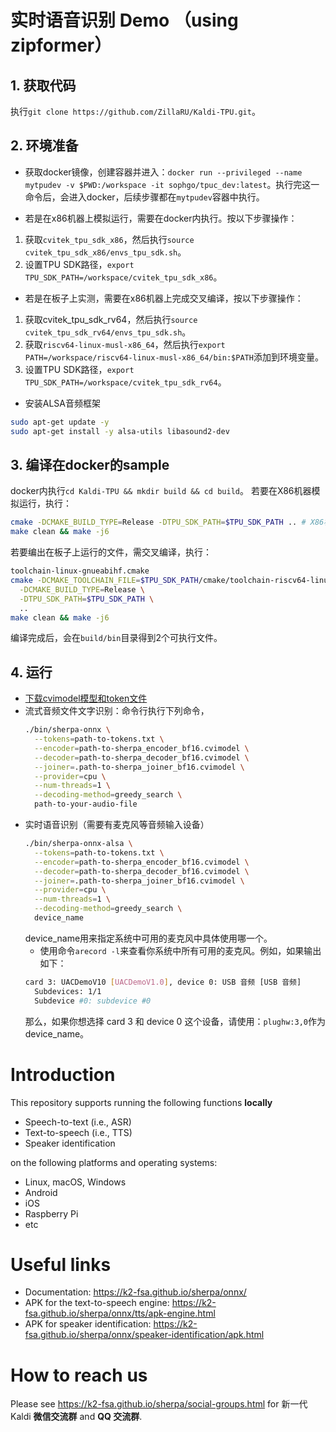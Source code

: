 # 实时语音识别 Demo （using zipformer）
## 1. 获取代码
执行`git clone https://github.com/ZillaRU/Kaldi-TPU.git`。

## 2. 环境准备
- 获取docker镜像，创建容器并进入：`docker run --privileged --name mytpudev -v $PWD:/workspace -it sophgo/tpuc_dev:latest`。执行完这一命令后，会进入docker，后续步骤都在`mytpudev`容器中执行。

- 若是在x86机器上模拟运行，需要在docker内执行。按以下步骤操作：
 1. 获取`cvitek_tpu_sdk_x86`，然后执行`source cvitek_tpu_sdk_x86/envs_tpu_sdk.sh`。
 2. 设置TPU SDK路径，`export TPU_SDK_PATH=/workspace/cvitek_tpu_sdk_x86`。

- 若是在板子上实测，需要在x86机器上完成交叉编译，按以下步骤操作：
 1. 获取cvitek_tpu_sdk_rv64，然后执行`source cvitek_tpu_sdk_rv64/envs_tpu_sdk.sh`。
 2. 获取`riscv64-linux-musl-x86_64`，然后执行`export PATH=/workspace/riscv64-linux-musl-x86_64/bin:$PATH`添加到环境变量。
 3. 设置TPU SDK路径，`export TPU_SDK_PATH=/workspace/cvitek_tpu_sdk_rv64`。

- 安装ALSA音频框架
```sh
sudo apt-get update -y
sudo apt-get install -y alsa-utils libasound2-dev
```

## 3. 编译在docker的sample
docker内执行`cd Kaldi-TPU && mkdir build && cd build`。
若要在X86机器模拟运行，执行：
```sh
cmake -DCMAKE_BUILD_TYPE=Release -DTPU_SDK_PATH=$TPU_SDK_PATH .. # X86机器模拟运行
make clean && make -j6
```
若要编出在板子上运行的文件，需交叉编译，执行：
```sh
toolchain-linux-gnueabihf.cmake
cmake -DCMAKE_TOOLCHAIN_FILE=$TPU_SDK_PATH/cmake/toolchain-riscv64-linux-x86_64.cmake \
  -DCMAKE_BUILD_TYPE=Release \
  -DTPU_SDK_PATH=$TPU_SDK_PATH \
  ..
make clean && make -j6
```
编译完成后，会在`build/bin`目录得到2个可执行文件。

## 4. 运行
- [下载cvimodel模型和token文件](https://drive.google.com/drive/folders/10X38V8oKOC2nrDw-9Aw9sKk7gNYCkXoV?usp=sharing)
- 流式音频文件文字识别：命令行执行下列命令，
  ```sh
  ./bin/sherpa-onnx \
    --tokens=path-to-tokens.txt \
    --encoder=path-to-sherpa_encoder_bf16.cvimodel \
    --decoder=path-to-sherpa_decoder_bf16.cvimodel \
    --joiner=.path-to-sherpa_joiner_bf16.cvimodel \
    --provider=cpu \
    --num-threads=1 \
    --decoding-method=greedy_search \
    path-to-your-audio-file
  ```
- 实时语音识别（需要有麦克风等音频输入设备）
  ```sh
  ./bin/sherpa-onnx-alsa \
    --tokens=path-to-tokens.txt \
    --encoder=path-to-sherpa_encoder_bf16.cvimodel \
    --decoder=path-to-sherpa_decoder_bf16.cvimodel \
    --joiner=.path-to-sherpa_joiner_bf16.cvimodel \
    --provider=cpu \
    --num-threads=1 \
    --decoding-method=greedy_search \
    device_name
  ```
  device_name用来指定系统中可用的麦克风中具体使用哪一个。
  - 使用命令`arecord -l`来查看你系统中所有可用的麦克风。例如，如果输出如下：
  ```sh
  card 3: UACDemoV10 [UACDemoV1.0], device 0: USB 音频 [USB 音频]
    Subdevices: 1/1
    Subdevice #0: subdevice #0
  ```
  那么，如果你想选择 card 3 和 device 0 这个设备，请使用：`plughw:3,0`作为 device_name。

# Introduction

This repository supports running the following functions **locally**

  - Speech-to-text (i.e., ASR)
  - Text-to-speech (i.e., TTS)
  - Speaker identification

on the following platforms and operating systems:

  - Linux, macOS, Windows
  - Android
  - iOS
  - Raspberry Pi
  - etc

# Useful links

- Documentation: https://k2-fsa.github.io/sherpa/onnx/
- APK for the text-to-speech engine: https://k2-fsa.github.io/sherpa/onnx/tts/apk-engine.html
- APK for speaker identification: https://k2-fsa.github.io/sherpa/onnx/speaker-identification/apk.html

# How to reach us

Please see
https://k2-fsa.github.io/sherpa/social-groups.html
for 新一代 Kaldi **微信交流群** and **QQ 交流群**.
